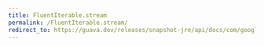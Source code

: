 ```yaml
---
title: FluentIterable.stream
permalink: /FluentIterable.stream/
redirect_to: https://guava.dev/releases/snapshot-jre/api/docs/com/google/common/collect/FluentIterable.html#stream--
---
```

